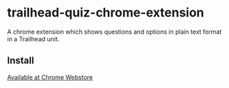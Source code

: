 # trailhead-quiz-chrome-extension
A chrome extension which shows questions and options in plain text format in a Trailhead unit.

## Install
[Available at Chrome Webstore](https://chrome.google.com/webstore/detail/trailhead-quiz-extractor/jjnkbikhfkdfjbgleofnnelcgclcndln)
